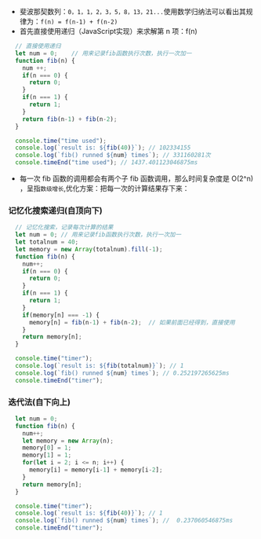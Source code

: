 * 斐波那契数列：`0，1，1，2，3，5，8，13，21...`使用数学归纳法可以看出其规律为：`f(n) = f(n-1) + f(n-2)`
* 首先直接使用递归（JavaScript实现）来求解第 n 项：f(n)
```js
  // 直接使用递归
  let num = 0;    // 用来记录fib函数执行次数，执行一次加一
  function fib(n) {
    num ++;
    if(n === 0) {
      return 0;
    }
    if(n === 1) {
      return 1;
    }
    return fib(n-1) + fib(n-2);
  }

  console.time("time used");
  console.log(`result is: ${fib(40)}`); // 102334155
  console.log(`fib() runned ${num} times`); // 331160281次
  console.timeEnd("time used"); // 1437.401123046875ms
```
* 每一次 fib 函数的调用都会有两个子 fib 函数调用，那么时间复杂度是 O(2^n) ，呈指`数级增长`,优化方案：把每一次的计算结果存下来：
### 记忆化搜索递归(自顶向下)
```js
  // 记忆化搜索，记录每次计算的结果
  let num = 0; // 用来记录fib函数执行次数，执行一次加一
  let totalnum = 40;
  let memory = new Array(totalnum).fill(-1);
  function fib(n) {
    num++;
    if(n === 0) {
      return 0;
    }
    if(n === 1) {
      return 1;
    }
    if(memory[n] === -1) {
      memory[n] = fib(n-1) + fib(n-2);  // 如果前面已经得到，直接使用
    } 
    return memory[n];
  }

  console.time("timer");
  console.log(`result is: ${fib(totalnum)}`); // 1
  console.log(`fib() runned ${num} times`); // 0.252197265625ms
  console.timeEnd("timer"); 
```
### 迭代法(自下向上)
```js
  let num = 0;
  function fib(n) {
    num++;
    let memory = new Array(n);
    memory[0] = 1;
    memory[1] = 1;
    for(let i = 2; i <= n; i++) {
      memory[i] = memory[i-1] + memory[i-2];  
    }
    return memory[n];
  }

  console.time("timer");
  console.log(`result is: ${fib(40)}`); // 1
  console.log(`fib() runned ${num} times`); //  0.237060546875ms
  console.timeEnd("timer");
 ```
